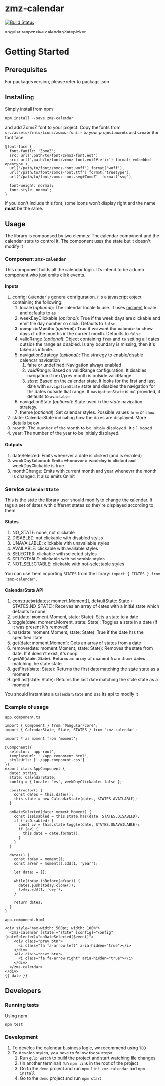 # zmz-calendar
[![Build Status](https://travis-ci.org/zoitravel/zmz-calendar.svg?branch=master)](https://travis-ci.org/zoitravel/zmz-calendar)

angular responsive calendar/datepicker

# Getting Started

## Prerequisites

For packages version, please refer to package.json

## Installing

Simply install from npm

```
npm install --save zmz-calendar
```

and add ZomoZ font to your project: Copy the fonts from  `src/assets/fonts/icons/zomoz-font.*` to your project assets and create the font face

```
@font-face {
  font-family: 'ZomoZ';
  src: url('/path/to/font/zomoz-font.eot');
  src: url('/path/to/font/zomoz-font.eot?#iefix') format('embedded-opentype'),
  url('/path/to/font/zomoz-font.woff') format('woff'),
  url('/path/to/font/zomoz-font.ttf') format('truetype'),
  url('/path/to/font/zomoz-font.svg#ZomoZ') format('svg');

  font-weight: normal;
  font-style: normal;
}
```

If you don't include this font, some icons won't display right and the name **must** be the same.

## Usage

The library is componsed by two elemnts: The calendar component and the calendar state to control it. The component uses the state but it doesn't modify it

### Component `zmz-calendar`

This component holds all the calendar logic. It's intend to be a dumb component who just emits click events.

#### Inputs

1. config: Calendar's general configuration. It's a javascript object containing the following:
    1. locale (_optional_): The calendar locale to use. It uses [moment](https://momentjs.com/docs/) locale and defaults to `es`
    2. weekDayClickable (_optional_): True if the week days are clickable and emit the day number on click. Defaults to `false`
    3. completeMonths (_optional_): True if we want the calendar to show days of othe months in the current month. Defaults to `false`
    4. validRange (_optional_): Object containing `from` and `to` setting all dates outside the range as disabled. Is any boundary is missing, 
    then it's taken as infinite. 
    5. navigationStrategy (_optional_): The strategy to enable/disable calendar navigation
        1. false or undefined: Navigation always enabled 
        2. _validRange_: Based on validRange configuration. It disables navigation if next/prev month is outside validRange
        3. _state_: Based on the calendar state. It looks for the first and last date with `navigationState` state and disables 
        the navigation for the dates outside that range. If `navigationState` is not provided, it defaults to `available`
    6. navigationState (_optional_): State used in the _state_ navigation strategy.
    7. theme (_optional_): Set calendar styles. Possible values `form` or `show`.
2. state: CalendarState indicating how the dates are displayed. More details below
3. month: The number of the month to be initialy displayed. It's 1-based
4. year: The number of the year to be initialy displayed.

#### Outputs

  1. dateSelected: Emits whenever a date is clicked (and is enabled)
  2. weekDaySelected: Emits whenever a weekday is clicked and weekDayClickable is true
  3. monthChange: Emits with current month and year whenever the month is changed. It also emits OnInit

### Service `CalendarState`

This is the state the library user should modify to change the calendar. It tags a set of dates with different states so 
they're displayed according to them

#### States

1. NO_STATE: none, not clickable
2. DISABLED: not clickable with disabled styles
3. UNAVAILABLE: clickable with unavailable styles
4. AVAILABLE: clickable with available styles
5. SELECTED: clickable with selected styles
6. SELECTABLE: clickable with selectable styles
7. NOT_SELECTABLE: clickable with not-selectable styles

You can use them importing `STATES` from the library: `import { STATES } from 'zmz-calendar'`.

#### CalendarState API

1. constructor(dates: moment.Moment[], defaultState: State = STATES.NO_STATE): Receives an array of dates with a initial state which defaults to none
2. set(date: moment.Moment, state: State): Sets a state to a date
3. toggle(date: moment.Moment, state: State): Toggles a state in a date (if it was present it's removed)
4. has(date: moment.Moment, state: State): True if the date has the specified state
5. get(date: moment.Moment): Gets an array of states from a date
6. remove(date: moment.Moment, state: State): Removes the state from date. If it doesn't exist, it's noop
7. getAll(state: State): Returns an array of moment from those dates matching the state state
8. getFirst(state: State): Returns the first date matching the state state as a moment
9. getLast(state: State): Returns the last date matching the state state as a moment

You should instantiate a `CalendarState` and use its api to modify it


### Example of usage

`app.component.ts`
```
import { Component } from '@angular/core';
import { CalendarState, State, STATES } from 'zmz-calendar';

import * as moment from 'moment';

@Component({
  selector: 'app-root',
  templateUrl: './app.component.html',
  styleUrls: ['./app.component.css']
})
export class AppComponent {
  date: string;
  state: CalendarState;
  config = { locale: 'es', weekDayClickable: false };

  constructor() {
    const dates = this.dates();
    this.state = new CalendarState(dates, STATES.AVAILABLE);
  }

  onDateSelected(date: moment.Moment) {
    const isDisabled = this.state.has(date, STATES.DISABLED);
    if (!isDisabled) {
      const av = this.state.toggle(date, STATES.UNAVAILABLE);
      if (av) {
        this.date = date.format();
      }
    }
  }

  dates() {
    const today = moment();
    const aYear = moment().add(1, 'year');

    let dates = [];

    while(today.isBefore(aYear)) {
      dates.push(today.clone());
      today.add(1, 'day');
    }

    return dates;
  }
}

```

`app.component.html`
```
<div style="max-width: 500px; width: 100%">
  <zmz-calendar [state]="state" [config]="config" (dateSelected)="onDateSelected($event)">
    <div class="prev btn">
      <i class="fa fa-arrow-left" aria-hidden="true"></i>
    </div>
    <div class="next btn">
      <i class="fa fa-arrow-right" aria-hidden="true"></i>
    </div>
  </zmz-calendar>
</div>
{{ date }}
```

## Developers

### Running tests

Using npm
```
npm test
```

### Development

1. To develop the calendar business logic, we recommend using `TDD`
2. To develop styles, you have to follow these steps:
    1. Run `gulp watch` to build the project and start watching file changes
    2. (In another terminal) run `npm link` in the root of the project
    3. Go to the `demo` project and run `npm link zmz-calendar` and `npm install`
    4. Go to the `demo` project and run `npm start`
